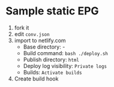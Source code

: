 # Sample static EPG
1. fork it
1. edit `conv.json`
2. import to netlify.com
	* Base directory: -
	* Build command: `bash ./deploy.sh`
	* Publish directory: `html`
	* Deploy log visibility: `Private logs`
	* Builds: `Activate builds`
3. Create build hook